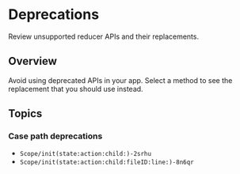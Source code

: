 # Deprecations

Review unsupported reducer APIs and their replacements.

## Overview

Avoid using deprecated APIs in your app. Select a method to see the replacement that you should use
instead.

## Topics

### Case path deprecations

- ``Scope/init(state:action:child:)-2srhu``
- ``Scope/init(state:action:child:fileID:line:)-8n6qr``
